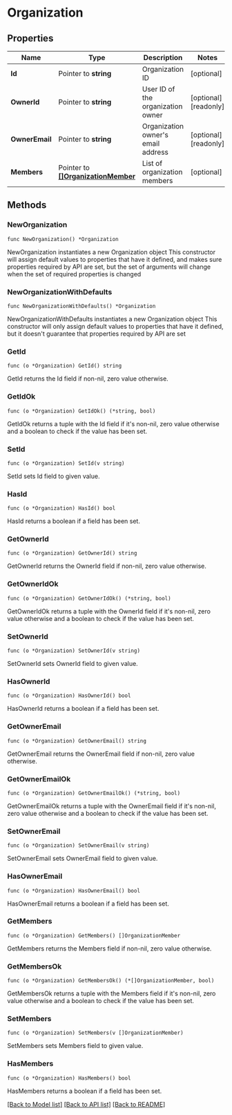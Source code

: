 # Organization

## Properties

Name | Type | Description | Notes
------------ | ------------- | ------------- | -------------
**Id** | Pointer to **string** | Organization ID | [optional] 
**OwnerId** | Pointer to **string** | User ID of the organization owner | [optional] [readonly] 
**OwnerEmail** | Pointer to **string** | Organization owner&#39;s email address | [optional] [readonly] 
**Members** | Pointer to [**[]OrganizationMember**](OrganizationMember.md) | List of organization members | [optional] 

## Methods

### NewOrganization

`func NewOrganization() *Organization`

NewOrganization instantiates a new Organization object
This constructor will assign default values to properties that have it defined,
and makes sure properties required by API are set, but the set of arguments
will change when the set of required properties is changed

### NewOrganizationWithDefaults

`func NewOrganizationWithDefaults() *Organization`

NewOrganizationWithDefaults instantiates a new Organization object
This constructor will only assign default values to properties that have it defined,
but it doesn't guarantee that properties required by API are set

### GetId

`func (o *Organization) GetId() string`

GetId returns the Id field if non-nil, zero value otherwise.

### GetIdOk

`func (o *Organization) GetIdOk() (*string, bool)`

GetIdOk returns a tuple with the Id field if it's non-nil, zero value otherwise
and a boolean to check if the value has been set.

### SetId

`func (o *Organization) SetId(v string)`

SetId sets Id field to given value.

### HasId

`func (o *Organization) HasId() bool`

HasId returns a boolean if a field has been set.

### GetOwnerId

`func (o *Organization) GetOwnerId() string`

GetOwnerId returns the OwnerId field if non-nil, zero value otherwise.

### GetOwnerIdOk

`func (o *Organization) GetOwnerIdOk() (*string, bool)`

GetOwnerIdOk returns a tuple with the OwnerId field if it's non-nil, zero value otherwise
and a boolean to check if the value has been set.

### SetOwnerId

`func (o *Organization) SetOwnerId(v string)`

SetOwnerId sets OwnerId field to given value.

### HasOwnerId

`func (o *Organization) HasOwnerId() bool`

HasOwnerId returns a boolean if a field has been set.

### GetOwnerEmail

`func (o *Organization) GetOwnerEmail() string`

GetOwnerEmail returns the OwnerEmail field if non-nil, zero value otherwise.

### GetOwnerEmailOk

`func (o *Organization) GetOwnerEmailOk() (*string, bool)`

GetOwnerEmailOk returns a tuple with the OwnerEmail field if it's non-nil, zero value otherwise
and a boolean to check if the value has been set.

### SetOwnerEmail

`func (o *Organization) SetOwnerEmail(v string)`

SetOwnerEmail sets OwnerEmail field to given value.

### HasOwnerEmail

`func (o *Organization) HasOwnerEmail() bool`

HasOwnerEmail returns a boolean if a field has been set.

### GetMembers

`func (o *Organization) GetMembers() []OrganizationMember`

GetMembers returns the Members field if non-nil, zero value otherwise.

### GetMembersOk

`func (o *Organization) GetMembersOk() (*[]OrganizationMember, bool)`

GetMembersOk returns a tuple with the Members field if it's non-nil, zero value otherwise
and a boolean to check if the value has been set.

### SetMembers

`func (o *Organization) SetMembers(v []OrganizationMember)`

SetMembers sets Members field to given value.

### HasMembers

`func (o *Organization) HasMembers() bool`

HasMembers returns a boolean if a field has been set.


[[Back to Model list]](../README.md#documentation-for-models) [[Back to API list]](../README.md#documentation-for-api-endpoints) [[Back to README]](../README.md)


